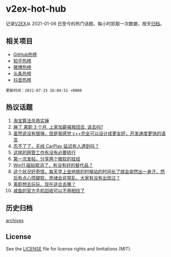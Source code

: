 # v2ex-hot-hub

 记录[V2EX](https://www.v2ex.com/)从 2021-01-06 日至今的热门话题。每小时抓取一次数据，按天[归档](archives)。
 
 ## 相关项目

- [GitHub热榜](https://github.com/snaildev/github-hot-hub)
- [知乎热榜](https://github.com/snaildev/zhihu-hot-hub)
- [微博热榜](https://github.com/snaildev/weibo-hot-hub)
- [头条热榜](https://github.com/snaildev/toutiao-hot-hub)
- [抖音热榜](https://github.com/snaildev/douyin-hot-hub)


 `更新时间：2021-07-15 16:04:51 +0800`

## 热议话题

1. [淘宝算法杀熟实锤](https://www.v2ex.com/t/789616)
1. [麻了 离职 3 个月, 上家加薪喊我回去, 该去吗?](https://www.v2ex.com/t/789680)
1. [虽然说没有银弹，但是我感觉 c++完全可以设计成更友好，开发速度更快的语言](https://www.v2ex.com/t/789560)
1. [忍不了了，无线 CarPlay 延迟有人遇到吗？](https://www.v2ex.com/t/789540)
1. [这样的网管工作有没有必要转行](https://www.v2ex.com/t/789571)
1. [第一次发帖，分享两个微软的挂经](https://www.v2ex.com/t/789563)
1. [Win11 磁贴取消了，有没有好的替代品？](https://www.v2ex.com/t/789513)
1. [这个状况好奇怪，每天早上坐地铁的时候站的时间长了就会突然出一身汗，然后有点心慌腿软，思绪会非常乱。大家有没有出现过？](https://www.v2ex.com/t/789608)
1. [离职想去玩玩，现在适合去哪？](https://www.v2ex.com/t/789514)
1. [咸鱼的官方手机回收可以不用相信了](https://www.v2ex.com/t/789657)

## 历史归档

[archives](archives)

## License

See the [LICENSE](LICENSE) file for license rights and limitations (MIT).
